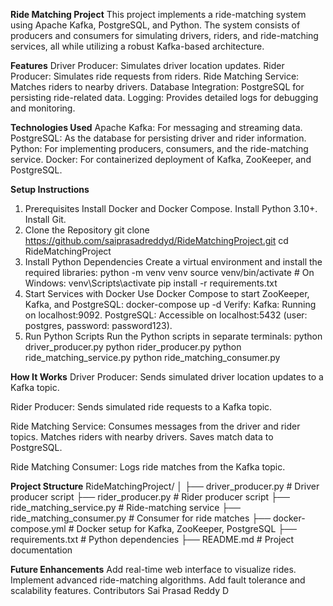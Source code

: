 **Ride Matching Project**
This project implements a ride-matching system using Apache Kafka, PostgreSQL, and Python. The system consists of producers and consumers for simulating drivers, riders,
and ride-matching services, all while utilizing a robust Kafka-based architecture.

**Features**
Driver Producer: Simulates driver location updates.
Rider Producer: Simulates ride requests from riders.
Ride Matching Service: Matches riders to nearby drivers.
Database Integration: PostgreSQL for persisting ride-related data.
Logging: Provides detailed logs for debugging and monitoring.

**Technologies Used**
Apache Kafka: For messaging and streaming data.
PostgreSQL: As the database for persisting driver and rider information.
Python: For implementing producers, consumers, and the ride-matching service.
Docker: For containerized deployment of Kafka, ZooKeeper, and PostgreSQL.

**Setup Instructions**
1. Prerequisites
Install Docker and Docker Compose.
Install Python 3.10+.
Install Git.
2. Clone the Repository
git clone https://github.com/saiprasadreddyd/RideMatchingProject.git
cd RideMatchingProject
3. Install Python Dependencies
Create a virtual environment and install the required libraries:
python -m venv venv
source venv/bin/activate    # On Windows: venv\Scripts\activate
pip install -r requirements.txt
4. Start Services with Docker
Use Docker Compose to start ZooKeeper, Kafka, and PostgreSQL:
docker-compose up -d
Verify:
Kafka: Running on localhost:9092.
PostgreSQL: Accessible on localhost:5432 (user: postgres, password: password123).
5. Run Python Scripts
Run the Python scripts in separate terminals:
python driver_producer.py
python rider_producer.py
python ride_matching_service.py
python ride_matching_consumer.py

**How It Works**
Driver Producer:
Sends simulated driver location updates to a Kafka topic.

Rider Producer:
Sends simulated ride requests to a Kafka topic.

Ride Matching Service:
Consumes messages from the driver and rider topics.
Matches riders with nearby drivers.
Saves match data to PostgreSQL.

Ride Matching Consumer:
Logs ride matches from the Kafka topic.

**Project Structure**
RideMatchingProject/
│
├── driver_producer.py         # Driver producer script
├── rider_producer.py          # Rider producer script
├── ride_matching_service.py   # Ride-matching service
├── ride_matching_consumer.py  # Consumer for ride matches
├── docker-compose.yml         # Docker setup for Kafka, ZooKeeper, PostgreSQL
├── requirements.txt           # Python dependencies
├── README.md                  # Project documentation

**Future Enhancements**
Add real-time web interface to visualize rides.
Implement advanced ride-matching algorithms.
Add fault tolerance and scalability features.
Contributors
Sai Prasad Reddy D
